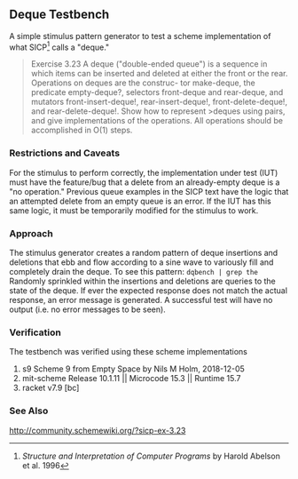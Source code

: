 ## Deque Testbench

A simple stimulus pattern generator to test a scheme implementation of
what SICP[^1] calls a "deque."

>Exercise 3.23
>A deque ("double-ended queue") is a sequence in which items can be inserted
>and deleted at either the front or the rear.  Operations on deques are the construc-
>tor make-deque, the predicate empty-deque?, selectors front-deque and
>rear-deque, and mutators front-insert-deque!, rear-insert-deque!,
>front-delete-deque!, and rear-delete-deque!.  Show how to represent >deques using pairs, and give implementations of the operations.  All operations
>should be accomplished in O(1) steps.

### Restrictions and Caveats
For the stimulus to perform correctly, the implementation under test (IUT)
must have the feature/bug that a delete from an already-empty deque is a
"no operation."  Previous queue examples in the SICP text have the logic
that an attempted delete from an empty queue is an error.  If the IUT has
this same logic, it must be temporarily modified for the stimulus to work.

### Approach
The stimulus generator creates a random pattern of deque insertions and
deletions that ebb and flow according to a sine wave to variously fill
and completely drain the deque.  To see this pattern:  `dqbench | grep the`
Randomly sprinkled within the insertions and deletions are queries to
the state of the deque.  If ever the expected response does not match the
actual response, an error message is generated.  A successful test will
have no output (i.e. no error messages to be seen).

### Verification
The testbench was verified using these scheme implementations
1. s9 Scheme 9 from Empty Space by Nils M Holm, 2018-12-05
2. mit-scheme  Release 10.1.11 || Microcode 15.3 || Runtime 15.7 
3. racket v7.9 [bc]

### See Also
http://community.schemewiki.org/?sicp-ex-3.23

[^1]: *Structure and Interpretation of Computer Programs* by Harold Abelson et al. 1996

